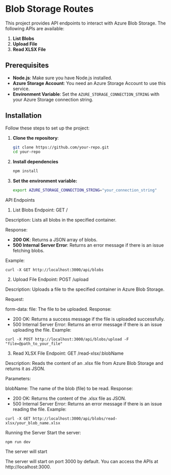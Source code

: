 # Blob Storage Routes

This project provides API endpoints to interact with Azure Blob Storage. The following APIs are available:

1. **List Blobs**
2. **Upload File**
3. **Read XLSX File**

## Prerequisites

- **Node.js**: Make sure you have Node.js installed.
- **Azure Storage Account**: You need an Azure Storage Account to use this service.
- **Environment Variable**: Set the `AZURE_STORAGE_CONNECTION_STRING` with your Azure Storage connection string.


## Installation

Follow these steps to set up the project:

1. **Clone the repository**:
   ```sh
   git clone https://github.com/your-repo.git
   cd your-repo
    ```
2. **Install dependencies** 
   ```sh
   npm install
   ```

3. **Set the environment variable:** 
   ```sh
   export AZURE_STORAGE_CONNECTION_STRING="your_connection_string"
   ```

API Endpoints
1. List Blobs
Endpoint: GET /

Description: Lists all blobs in the specified container.

Response:

- **200 OK**: Returns a JSON array of blobs.
- **500 Internal Server Error**: Returns an error message if there is an issue fetching blobs.

Example:
```
curl -X GET http://localhost:3000/api/blobs
```

2. Upload File
Endpoint: POST /upload

Description: Uploads a file to the specified container in Azure Blob Storage.

Request:

form-data:
file: The file to be uploaded.
Response:

- 200 OK: Returns a success message if the file is uploaded successfully.
- 500 Internal Server Error: Returns an error message if there is an issue uploading the file.
Example:
```
curl -X POST http://localhost:3000/api/blobs/upload -F "file=@path_to_your_file"
```

3. Read XLSX File
Endpoint: GET /read-xlsx/:blobName

Description: Reads the content of an .xlsx file from Azure Blob Storage and returns it as JSON.

Parameters:

blobName: The name of the blob (file) to be read.
Response:

- 200 OK: Returns the content of the .xlsx file as JSON.
- 500 Internal Server Error: Returns an error message if there is an issue reading the file.
Example:
```
curl -X GET http://localhost:3000/api/blobs/read-xlsx/your_blob_name.xlsx
```


Running the Server
Start the server:

```
npm run dev
```
The server will start 

The server will start on port 3000 by default. You can access the APIs at http://localhost:3000.